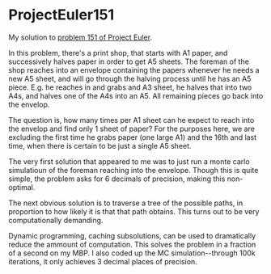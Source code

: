 # ProjectEuler151

My solution to [problem 151 of Project Euler](https://projecteuler.net/problem=151).

In this problem, there's a print shop, that starts with A1 paper, and successively halves paper in order to get A5 sheets. The foreman of the shop reaches into an envelope containing the papers whenever he needs a new A5 sheet, and will go through the halving process until he has an A5 piece. E.g. he reaches in and grabs and A3 sheet, he halves that into two A4s, and halves one of the A4s into an A5. All remaining pieces go back into the envelop.

The question is, how many times per A1 sheet can he expect to reach into the envelop and find only 1 sheet of paper? For the purposes here, we are excluding the first time he grabs paper (one large A1) and the 16th and last time, when there is certain to be just a single A5 sheet.

The very first solution that appeared to me was to just run a monte carlo simulatioun of the foreman reaching into the envelope. Though this is quite simple, the problem asks for 6 decimals of precision, making this non-optimal.

The next obvious solution is to traverse a tree of the possible paths, in proportion to how likely it is that that path obtains. This turns out to be very computationally demanding.

Dynamic programming, caching subsolutions, can be used to dramatically reduce the ammount of computation. This solves the problem in a fraction of a second on my MBP. I also coded up the MC simulation--through 100k iterations, it only achieves 3 decimal places of precision.
